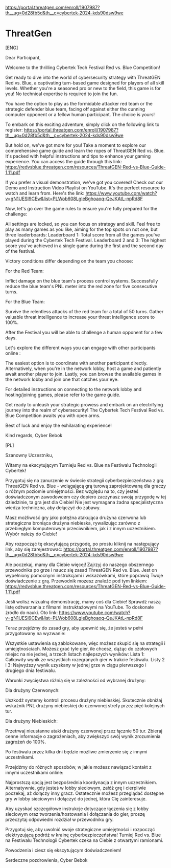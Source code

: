https://portal.threatgen.com/enroll/1907987?th__ug=0d28fb5d&th__c=cybertek-2024-kds90dsw9we




# ThreatGen
[ENG]

Dear Participant,

Welcome to the thrilling Cybertek Tech Festival Red vs. Blue Competition!

Get ready to dive into the world of cybersecurity strategy with ThreatGEN Red vs. Blue, a captivating turn-based game designed for players of all skill levels. Whether you're a seasoned pro or new to the field, this game is for you! No technical expertise is required to join the fun.

You have the option to play as the formidable attacker red team or the strategic defender blue team, facing off against either the cunning computer opponent or a fellow human participant. The choice is yours!

To embark on this exciting adventure, simply click on the following link to register: https://portal.threatgen.com/enroll/1907987?th__ug=0d28fb5d&th__c=cybertek-2024-kds90dsw9we

But hold on, we've got more for you! Take a moment to explore our comprehensive game guide and learn the ropes of ThreatGEN Red vs. Blue. It's packed with helpful instructions and tips to enhance your gaming experience. You can access the guide through this link: https://redvsblue.threatgen.com/resources/ThreatGEN-Red-vs-Blue-Guide-1.11.pdf

If you prefer a visual demonstration, we've got you covered! Check out our Demo and Instruction Video Playlist on YouTube. It's the perfect resource to watch and learn from. Here's the link: https://www.youtube.com/watch?v=gN1UESI9CEw&list=PLWob608LgIeBghoaoq-QeJKAtL-npRd8F

Now, let's go over the game rules to ensure you're fully prepared for the challenge:

All settings are locked, so you can focus on strategy and skill.
Feel free to play as many games as you like, aiming for the top spots on not one, but three leaderboards:
Leaderboard 1: Total score from all the games you've played during the Cybertek Tech Festival.
Leaderboard 2 and 3: The highest score you've achieved in a single game during the first and the second day of the festival.

Victory conditions differ depending on the team you choose:

For the Red Team:

Inflict damage on the blue team's process control systems.
Successfully reduce the blue team's PNL meter into the red zone for five consecutive turns.

For the Blue Team:

Survive the relentless attacks of the red team for a total of 50 turns.
Gather valuable threat intelligence to increase your threat intelligence score to 100%.

After the Festival you will be able to challenge a human opponent for a few days.

Let's explore the different ways you can engage with other participants online :

The easiest option is to coordinate with another participant directly.
Alternatively, when you're in the network lobby, host a game and patiently await another player to join.
Lastly, you can browse the available games in the network lobby and join one that catches your eye.

For detailed instructions on connecting to the network lobby and hosting/joining games, please refer to the game guide.

Get ready to unleash your strategic prowess and embark on an electrifying journey into the realm of cybersecurity! The Cybertek Tech Festival Red vs. Blue Competition awaits you with open arms.

Best of luck and enjoy the exhilarating experience!

Kind regards,
Cyber Bebok

[PL]

Szanowny Uczestniku,

Witamy na ekscytującym Turnieju Red vs. Blue na Festiwalu Technologii Cybertek!

Przygotuj się na zanurzenie w świecie strategii cyberbezpieczeństwa z grą ThreatGEN Red vs. Blue - wciągającą grą turową zaprojektowaną dla graczy o różnym poziomie umiejętności. Bez względu na to, czy jesteś doświadczonym zawodowcem czy dopiero zaczynasz swoją przygodę w tej dziedzinie, ta gra jest dla Ciebie! Nie jest wymagana żadna specjalistyczna wiedza techniczna, aby dołączyć do zabawy.

Masz możliwość gry jako potężna atakująca drużyna czerwona lub strategiczna broniąca drużyna niebieska, rywalizując zarówno z przebiegłym komputerowym przeciwnikiem, jak i z innym uczestnikiem. Wybór należy do Ciebie!

Aby rozpocząć tę ekscytującą przygodę, po prostu kliknij na następujący link, aby się zarejestrować: https://portal.threatgen.com/enroll/1907987?th__ug=0d28fb5d&th__c=cybertek-2024-kds90dsw9we

Ale poczekaj, mamy dla Ciebie więcej! Zajrzyj do naszego obszernego przewodnika po grze i naucz się zasad ThreatGEN Red vs. Blue. Jest on wypełniony pomocnymi instrukcjami i wskazówkami, które poprawią Twoje doświadczenie z grą. Przewodnik możesz znaleźć pod tym linkiem: https://redvsblue.threatgen.com/resources/ThreatGEN-Red-vs-Blue-Guide-1.11.pdf

Jeśli wolisz wizualną demonstrację, mamy coś dla Ciebie! Sprawdź naszą listę odtwarzania z filmami instruktażowymi na YouTube. To doskonałe źródło do nauki. Oto link: https://www.youtube.com/watch?v=gN1UESI9CEw&list=PLWob608LgIeBghoaoq-QeJKAtL-npRd8F

Teraz przejdźmy do zasad gry, aby upewnić się, że jesteś w pełni przygotowany na wyzwanie:

Wszystkie ustawienia są zablokowane, więc możesz skupić się na strategii i umiejętnościach.
Możesz grać tyle gier, ile chcesz, dążąc do czołowych miejsc na nie jednej, a trzech listach najlepszych wyników:
Lista 1: Całkowity wynik ze wszystkich rozegranych gier w trakcie festiwalu.
Listy 2 i 3: Najwyższy wynik uzyskany w jednej grze w ciągu pierwszego i drugiego dnia festiwalu.

Warunki zwycięstwa różnią się w zależności od wybranej drużyny:

Dla drużyny Czerwonych:

Uszkodź systemy kontroli procesu drużyny niebieskiej.
Skutecznie obniżaj wskaźnik PNL drużyny niebieskiej do czerwonej strefy przez pięć kolejnych tur.

Dla drużyny Niebieskich:

Przetrwaj nieustanne ataki drużyny czerwonej przez łącznie 50 tur.
Zbieraj cenne informacje o zagrożeniach, aby zwiększyć swój wynik zrozumienia zagrożeń do 100%.

Po festiwalu przez kilka dni będzie możliwe zmierzenie się z innymi uczestnikami.

Przejdźmy do różnych sposobów, w jakie możesz nawiązać kontakt z innymi uczestnikami online:

Najprostszą opcją jest bezpośrednia koordynacja z innym uczestnikiem.
Alternatywnie, gdy jesteś w lobby sieciowym, załóż grę i cierpliwie poczekaj, aż dołączy inny gracz.
Ostatecznie możesz przeglądać dostępne gry w lobby sieciowym i dołączyć do jednej, która Cię zainteresuje.

Aby uzyskać szczegółowe instrukcje dotyczące łączenia się z lobby sieciowym oraz tworzenia/hostowania i dołączania do gier, proszę przeczytaj odpowiedni rozdział w przewodniku gry.

Przygotuj się, aby uwolnić swoje strategiczne umiejętności i rozpocząć elektryzującą podróż w krainę cyberbezpieczeństwa! Turniej Red vs. Blue na Festiwalu Technologii Cybertek czeka na Ciebie z otwartymi ramionami.

Powodzenia i ciesz się ekscytującym doświadczeniem!

Serdeczne pozdrowienia,
Cyber Bebok
